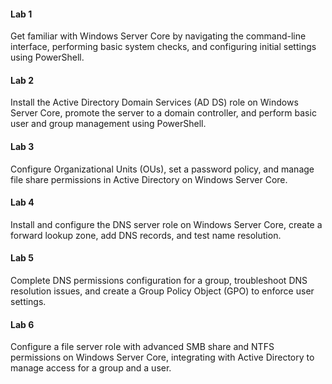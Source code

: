 #### Lab 1
Get familiar with Windows Server Core by navigating the command-line interface, performing basic system checks, and configuring initial settings using PowerShell.

#### Lab 2
Install the Active Directory Domain Services (AD DS) role on Windows Server Core, promote the server to a domain controller, and perform basic user and group management using PowerShell. 

#### Lab 3
Configure Organizational Units (OUs), set a password policy, and manage file share permissions in Active Directory on Windows Server Core.

#### Lab 4
Install and configure the DNS server role on Windows Server Core, create a forward lookup zone, add DNS records, and test name resolution.

#### Lab 5
Complete DNS permissions configuration for a group, troubleshoot DNS resolution issues, and create a Group Policy Object (GPO) to enforce user settings.

#### Lab 6
Configure a file server role with advanced SMB share and NTFS permissions on Windows Server Core, integrating with Active Directory to manage access for a group and a user. 